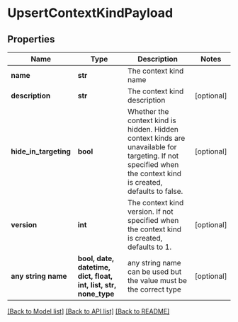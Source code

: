 # UpsertContextKindPayload


## Properties
Name | Type | Description | Notes
------------ | ------------- | ------------- | -------------
**name** | **str** | The context kind name | 
**description** | **str** | The context kind description | [optional] 
**hide_in_targeting** | **bool** | Whether the context kind is hidden. Hidden context kinds are unavailable for targeting. If not specified when the context kind is created, defaults to false. | [optional] 
**version** | **int** | The context kind version. If not specified when the context kind is created, defaults to 1. | [optional] 
**any string name** | **bool, date, datetime, dict, float, int, list, str, none_type** | any string name can be used but the value must be the correct type | [optional]

[[Back to Model list]](../README.md#documentation-for-models) [[Back to API list]](../README.md#documentation-for-api-endpoints) [[Back to README]](../README.md)


